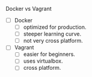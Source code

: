 Docker vs Vagrant
- [ ] Docker
  - [ ] optimized for production.
  - [ ] steeper learning curve.
  - [ ] not very cross platform.
- [ ] Vagrant
  - [ ] easier for beginners.
  - [ ] uses virtualbox.
  - [ ] cross platform.
